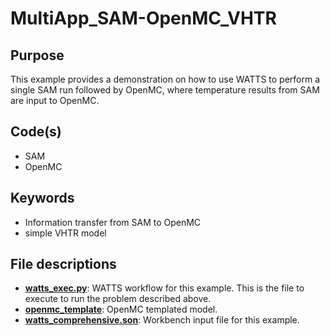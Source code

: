 # MultiApp_SAM-OpenMC_VHTR

## Purpose

This example provides a demonstration on how to use WATTS to perform a single SAM run followed by OpenMC, where temperature results from SAM are input to OpenMC.

## Code(s)
 
- SAM
- OpenMC

## Keywords
 
- Information transfer from SAM to OpenMC
- simple VHTR model

## File descriptions

- [__watts_exec.py__](watts_exec.py): WATTS workflow for this example. This is the file to execute to run the problem described above.
- [__openmc_template__](openmc_template.py): OpenMC templated model.
- [__watts_comprehensive.son__](watts_comprehensive.son): Workbench input file for this example.
